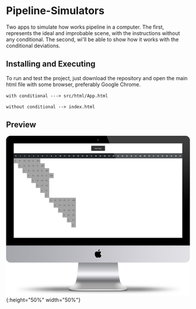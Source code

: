 # Pipeline-Simulators
  Two apps to simulate how works pipeline in a computer. The first, represents the ideal and improbable scene, with the instructions without any conditional. The second, wi'll be able to show how it works with the  conditional deviations. 

## Installing and Executing
To run and test the project, just download the repository and open the main html file with some browser, preferably Google Chrome.
````
with conditional ---> src/html/App.html
````
````
without conditional --> index.html
````
## Preview

![Image description](https://github.com/douglasbrandao21/pipeline-simulators/blob/master/kisspng-imac-macbook-pro-apple-transparent-5ac7ee1fafd7c2.1383566715230520637203.jpg){:height="50%" width="50%"}
